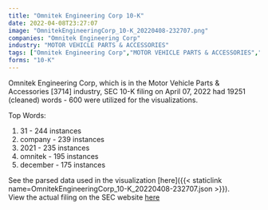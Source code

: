 ```yaml
---
title: "Omnitek Engineering Corp 10-K"
date: 2022-04-08T23:27:07
image: "OmnitekEngineeringCorp_10-K_20220408-232707.png"
companies: "Omnitek Engineering Corp"
industry: "MOTOR VEHICLE PARTS & ACCESSORIES"
tags: ["Omnitek Engineering Corp","MOTOR VEHICLE PARTS & ACCESSORIES","04-07-2022","10-K"]
forms: "10-K"
---
```

Omnitek Engineering Corp, which is in the Motor Vehicle Parts & Accessories [3714] industry, SEC 10-K filing on April 07, 2022 had 19251 (cleaned) words - 600 were utilized for the visualizations.

Top Words:
1. 31 - 244 instances
2. company - 239 instances
3. 2021 - 235 instances
4. omnitek - 195 instances
5. december - 175 instances


See the parsed data used in the visualization [here]({{< staticlink name=OmnitekEngineeringCorp_10-K_20220408-232707.json >}}).  
View the actual filing on the SEC website [here](https://www.sec.gov/Archives/edgar/data/1404804/0001096906-22-000786.txt)